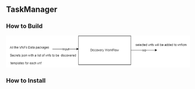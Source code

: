 ## TaskManager
### How to Build
![](https://github.com/TriveniY/TaskManager/blob/main/download.png)
### How to Install
